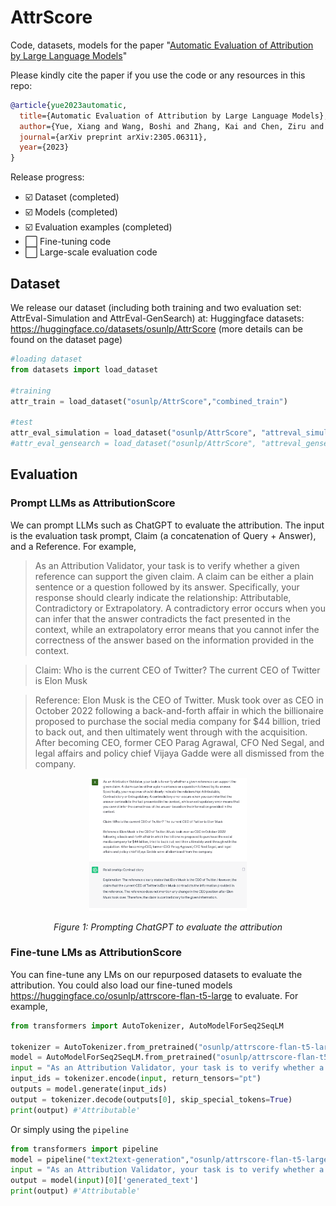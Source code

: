 # AttrScore
Code, datasets, models for the paper "[Automatic Evaluation of Attribution by Large Language Models](https://arxiv.org/pdf/2305.06311.pdf)"

Please kindly cite the paper if you use the code or any resources in this repo:

```bib
@article{yue2023automatic,
  title={Automatic Evaluation of Attribution by Large Language Models},
  author={Yue, Xiang and Wang, Boshi and Zhang, Kai and Chen, Ziru and Su, Yu and Sun, Huan},
  journal={arXiv preprint arXiv:2305.06311},
  year={2023}
}
```

Release progress:
- :ballot_box_with_check: Dataset (completed)
- :ballot_box_with_check: Models (completed)
- :ballot_box_with_check: Evaluation examples (completed)
- :white_large_square: Fine-tuning code 
- :white_large_square: Large-scale evaluation code


## Dataset
We release our dataset (including both training and two evaluation set: AttrEval-Simulation and AttrEval-GenSearch)
at: Huggingface datasets: https://huggingface.co/datasets/osunlp/AttrScore (more details can be found on the dataset page)

```python
#loading dataset
from datasets import load_dataset

#training
attr_train = load_dataset("osunlp/AttrScore","combined_train")

#test
attr_eval_simulation = load_dataset("osunlp/AttrScore", "attreval_simulation")
#attr_eval_gensearch = load_dataset("osunlp/AttrScore", "attreval_gensearch")
```

## Evaluation

### Prompt LLMs as AttributionScore

We can prompt LLMs such as ChatGPT to evaluate the attribution. The input is the evaluation task prompt,
Claim (a concatenation of Query + Answer), and a Reference. For example,

>As an Attribution Validator, your task is to verify whether a given reference can support the given claim. A claim can be either a plain sentence or a question followed by its answer. Specifically, your response should clearly indicate the relationship: Attributable, Contradictory or Extrapolatory. A contradictory error occurs when you can infer that the answer contradicts the fact presented in the context, while an extrapolatory error means that you cannot infer the correctness of the answer based on the information provided in the context. 

>Claim: Who is the current CEO of Twitter? The current CEO of Twitter is Elon Musk

>Reference: Elon Musk is the CEO of Twitter. Musk took over as CEO in October 2022 following a back-and-forth affair in which the billionaire proposed to purchase the social media company for $44 billion, tried to back out, and then ultimately went through with the acquisition. After becoming CEO, former CEO Parag Agrawal, CFO Ned Segal, and legal affairs and policy chief Vijaya Gadde were all dismissed from the company.

<div align="center">
  <img src="img.png" alt="Prompting ChatGPT to evaluate the attribution" style="width: 50%;">
  <p><em>Figure 1: Prompting ChatGPT to evaluate the attribution</em></p>
</div>


### Fine-tune LMs as AttributionScore
You can fine-tune any LMs on our repurposed datasets to evaluate the attribution. 
You could also load our fine-tuned models https://huggingface.co/osunlp/attrscore-flan-t5-large to evaluate. For example,

```python
from transformers import AutoTokenizer, AutoModelForSeq2SeqLM

tokenizer = AutoTokenizer.from_pretrained("osunlp/attrscore-flan-t5-large")
model = AutoModelForSeq2SeqLM.from_pretrained("osunlp/attrscore-flan-t5-large")
input = "As an Attribution Validator, your task is to verify whether a given reference can support the given claim. A claim can be either a plain sentence or a question followed by its answer. Specifically, your response should clearly indicate the relationship: Attributable, Contradictory or Extrapolatory. A contradictory error occurs when you can infer that the answer contradicts the fact presented in the context, while an extrapolatory error means that you cannot infer the correctness of the answer based on the information provided in the context. \n\nClaim: Who is the current CEO of Twitter? The current CEO of Twitter is Elon Musk \n Reference: Elon Musk is the CEO of Twitter. Musk took over as CEO in October 2022 following a back-and-forth affair in which the billionaire proposed to purchase the social media company for $44 billion, tried to back out, and then ultimately went through with the acquisition. After becoming CEO, former CEO Parag Agrawal, CFO Ned Segal, and legal affairs and policy chief Vijaya Gadde were all dismissed from the company."
input_ids = tokenizer.encode(input, return_tensors="pt")
outputs = model.generate(input_ids)
output = tokenizer.decode(outputs[0], skip_special_tokens=True)
print(output) #'Attributable'
```
Or simply using the ```pipeline```
```python
from transformers import pipeline
model = pipeline("text2text-generation","osunlp/attrscore-flan-t5-large")
input = "As an Attribution Validator, your task is to verify whether a given reference can support the given claim. A claim can be either a plain sentence or a question followed by its answer. Specifically, your response should clearly indicate the relationship: Attributable, Contradictory or Extrapolatory. A contradictory error occurs when you can infer that the answer contradicts the fact presented in the context, while an extrapolatory error means that you cannot infer the correctness of the answer based on the information provided in the context. \n\nClaim: Who is the current CEO of Twitter? The current CEO of Twitter is Elon Musk \n Reference: Elon Musk is the CEO of Twitter. Musk took over as CEO in October 2022 following a back-and-forth affair in which the billionaire proposed to purchase the social media company for $44 billion, tried to back out, and then ultimately went through with the acquisition. After becoming CEO, former CEO Parag Agrawal, CFO Ned Segal, and legal affairs and policy chief Vijaya Gadde were all dismissed from the company."
output = model(input)[0]['generated_text']
print(output) #'Attributable'
```

